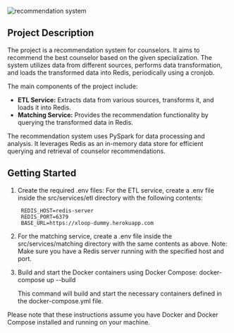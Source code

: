 
![recommendation system](https://github.com/qadeerbangash/AnxietyDepressionDocRec/assets/64665560/cdb708dd-1bf7-48dc-980c-4c02d150f694)

## Project Description

The project is a recommendation system for counselors. It aims to recommend the best counselor based on the given specialization. The system utilizes data from different sources, performs data transformation, and loads the transformed data into Redis, periodically using a cronjob.

The main components of the project include:
- **ETL Service:** Extracts data from various sources, transforms it, and loads it into Redis.
- **Matching Service:** Provides the recommendation functionality by querying the transformed data in Redis.

The recommendation system uses PySpark for data processing and analysis. It leverages Redis as an in-memory data store for efficient querying and retrieval of counselor recommendations.

## Getting Started

1. Create the required .env files:
    For the ETL service, create a .env file inside the src/services/etl directory with the following contents:

        REDIS_HOST=redis-server
        REDIS_PORT=6379
        BASE_URL=https://xloop-dummy.herokuapp.com

2. For the matching service, create a .env file inside the src/services/matching directory with the same contents as above.
   Note: Make sure you have a Redis server running with the specified host and port.

3. Build and start the Docker containers using Docker Compose:
   docker-compose up --build

   This command will build and start the necessary containers defined in the docker-compose.yml file.


Please note that these instructions assume you have Docker and Docker Compose installed and running on your machine.
